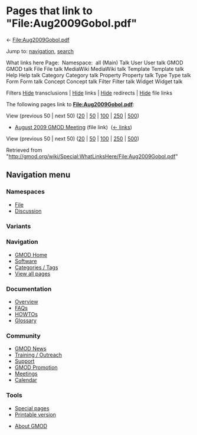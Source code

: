 <div id="mw-page-base" class="noprint">

</div>

<div id="mw-head-base" class="noprint">

</div>

<div id="content" class="mw-body" role="main">

<span id="top"></span>

<div id="mw-js-message" style="display:none;">

</div>



# <span dir="auto">Pages that link to "File:Aug2009Gobol.pdf"</span>

<div id="bodyContent">

<div id="contentSub">

←
[File:Aug2009Gobol.pdf](/wiki/File:Aug2009Gobol.pdf "File:Aug2009Gobol.pdf")

</div>

<div id="jump-to-nav" class="mw-jump">

Jump to: [navigation](#mw-navigation), [search](#p-search)

</div>

<div id="mw-content-text">

What links here Page:  Namespace:  all (Main) Talk User User talk GMOD
GMOD talk File File talk MediaWiki MediaWiki talk Template Template talk
Help Help talk Category Category talk Property Property talk Type Type
talk Form Form talk Concept Concept talk Filter Filter talk Widget
Widget talk

Filters
[Hide](/mediawiki/index.php?title=Special:WhatLinksHere/File:Aug2009Gobol.pdf&hidetrans=1 "Special:WhatLinksHere/File:Aug2009Gobol.pdf")
transclusions \|
[Hide](/mediawiki/index.php?title=Special:WhatLinksHere/File:Aug2009Gobol.pdf&hidelinks=1 "Special:WhatLinksHere/File:Aug2009Gobol.pdf")
links \|
[Hide](/mediawiki/index.php?title=Special:WhatLinksHere/File:Aug2009Gobol.pdf&hideredirs=1 "Special:WhatLinksHere/File:Aug2009Gobol.pdf")
redirects \|
[Hide](/mediawiki/index.php?title=Special:WhatLinksHere/File:Aug2009Gobol.pdf&hideimages=1 "Special:WhatLinksHere/File:Aug2009Gobol.pdf")
file links

The following pages link to
**[File:Aug2009Gobol.pdf](/wiki/File:Aug2009Gobol.pdf "File:Aug2009Gobol.pdf")**:

View (previous 50 \| next 50)
([20](/mediawiki/index.php?title=Special:WhatLinksHere/File:Aug2009Gobol.pdf&limit=20 "Special:WhatLinksHere/File:Aug2009Gobol.pdf")
\|
[50](/mediawiki/index.php?title=Special:WhatLinksHere/File:Aug2009Gobol.pdf&limit=50 "Special:WhatLinksHere/File:Aug2009Gobol.pdf")
\|
[100](/mediawiki/index.php?title=Special:WhatLinksHere/File:Aug2009Gobol.pdf&limit=100 "Special:WhatLinksHere/File:Aug2009Gobol.pdf")
\|
[250](/mediawiki/index.php?title=Special:WhatLinksHere/File:Aug2009Gobol.pdf&limit=250 "Special:WhatLinksHere/File:Aug2009Gobol.pdf")
\|
[500](/mediawiki/index.php?title=Special:WhatLinksHere/File:Aug2009Gobol.pdf&limit=500 "Special:WhatLinksHere/File:Aug2009Gobol.pdf"))

- [August 2009 GMOD
  Meeting](/wiki/August_2009_GMOD_Meeting "August 2009 GMOD Meeting")
  (file link) ‎ <span class="mw-whatlinkshere-tools">([←
  links](/mediawiki/index.php?title=Special:WhatLinksHere&target=August+2009+GMOD+Meeting "Special:WhatLinksHere"))</span>

View (previous 50 \| next 50)
([20](/mediawiki/index.php?title=Special:WhatLinksHere/File:Aug2009Gobol.pdf&limit=20 "Special:WhatLinksHere/File:Aug2009Gobol.pdf")
\|
[50](/mediawiki/index.php?title=Special:WhatLinksHere/File:Aug2009Gobol.pdf&limit=50 "Special:WhatLinksHere/File:Aug2009Gobol.pdf")
\|
[100](/mediawiki/index.php?title=Special:WhatLinksHere/File:Aug2009Gobol.pdf&limit=100 "Special:WhatLinksHere/File:Aug2009Gobol.pdf")
\|
[250](/mediawiki/index.php?title=Special:WhatLinksHere/File:Aug2009Gobol.pdf&limit=250 "Special:WhatLinksHere/File:Aug2009Gobol.pdf")
\|
[500](/mediawiki/index.php?title=Special:WhatLinksHere/File:Aug2009Gobol.pdf&limit=500 "Special:WhatLinksHere/File:Aug2009Gobol.pdf"))

</div>

<div class="printfooter">

Retrieved from
"<http://gmod.org/wiki/Special:WhatLinksHere/File:Aug2009Gobol.pdf>"

</div>

<div id="catlinks" class="catlinks catlinks-allhidden">

</div>

<div class="visualClear">

</div>

</div>

</div>

<div id="mw-navigation">

## Navigation menu

<div id="mw-head">



<div id="left-navigation">

<div id="p-namespaces" class="vectorTabs" role="navigation"
aria-labelledby="p-namespaces-label">

### Namespaces

- <span id="ca-nstab-image"><a href="/wiki/File:Aug2009Gobol.pdf" accesskey="c"
  title="View the file page [c]">File</a></span>
- <span id="ca-talk"><a
  href="/mediawiki/index.php?title=File_talk:Aug2009Gobol.pdf&amp;action=edit&amp;redlink=1"
  accesskey="t"
  title="Discussion about the content page [t]">Discussion</a></span>

</div>

<div id="p-variants" class="vectorMenu emptyPortlet" role="navigation"
aria-labelledby="p-variants-label">

### 

### Variants[](#)

<div class="menu">

</div>

</div>

</div>

<div id="right-navigation">





</div>



</div>

</div>

</div>

<div id="mw-panel">

<div id="p-logo" role="banner">

<a href="/wiki/Main_Page"
style="background-image: url(http://gmod.org/images/GMOD-cogs.png);"
title="Visit the main page"></a>

</div>

<div id="p-Navigation" class="portal" role="navigation"
aria-labelledby="p-Navigation-label">

### Navigation

<div class="body">

- <span id="n-GMOD-Home">[GMOD Home](/wiki/Main_Page)</span>
- <span id="n-Software">[Software](/wiki/GMOD_Components)</span>
- <span id="n-Categories-.2F-Tags">[Categories /
  Tags](/wiki/Categories)</span>
- <span id="n-View-all-pages">[View all
  pages](/wiki/Special:AllPages)</span>

</div>

</div>

<div id="p-Documentation" class="portal" role="navigation"
aria-labelledby="p-Documentation-label">

### Documentation

<div class="body">

- <span id="n-Overview">[Overview](/wiki/Overview)</span>
- <span id="n-FAQs">[FAQs](/wiki/Category:FAQ)</span>
- <span id="n-HOWTOs">[HOWTOs](/wiki/Category:HOWTO)</span>
- <span id="n-Glossary">[Glossary](/wiki/Glossary)</span>

</div>

</div>

<div id="p-Community" class="portal" role="navigation"
aria-labelledby="p-Community-label">

### Community

<div class="body">

- <span id="n-GMOD-News">[GMOD News](/wiki/GMOD_News)</span>
- <span id="n-Training-.2F-Outreach">[Training /
  Outreach](/wiki/Training_and_Outreach)</span>
- <span id="n-Support">[Support](/wiki/Support)</span>
- <span id="n-GMOD-Promotion">[GMOD
  Promotion](/wiki/GMOD_Promotion)</span>
- <span id="n-Meetings">[Meetings](/wiki/Meetings)</span>
- <span id="n-Calendar">[Calendar](/wiki/Calendar)</span>

</div>

</div>

<div id="p-tb" class="portal" role="navigation"
aria-labelledby="p-tb-label">

### Tools

<div class="body">

- <span id="t-specialpages"><a href="/wiki/Special:SpecialPages" accesskey="q"
  title="A list of all special pages [q]">Special pages</a></span>
- <span id="t-print"><a
  href="/mediawiki/index.php?title=Special:WhatLinksHere/File:Aug2009Gobol.pdf&amp;printable=yes"
  rel="alternate" accesskey="p"
  title="Printable version of this page [p]">Printable version</a></span>

</div>

</div>

</div>

</div>

<div id="footer" role="contentinfo">

- <span id="footer-places-about">[About
  GMOD](/wiki/GMOD:About "GMOD:About")</span>

<!-- -->






</div>

